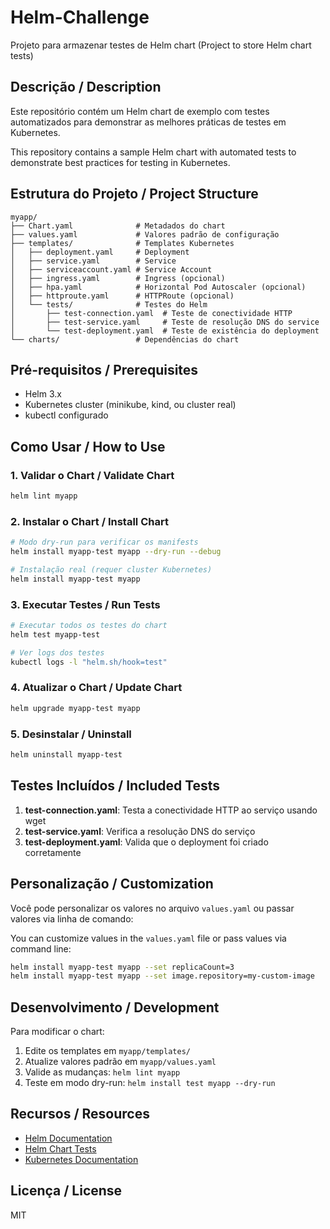 # Helm-Challenge

Projeto para armazenar testes de Helm chart (Project to store Helm chart tests)

## Descrição / Description

Este repositório contém um Helm chart de exemplo com testes automatizados para demonstrar as melhores práticas de testes em Kubernetes.

This repository contains a sample Helm chart with automated tests to demonstrate best practices for testing in Kubernetes.

## Estrutura do Projeto / Project Structure

```
myapp/
├── Chart.yaml              # Metadados do chart
├── values.yaml             # Valores padrão de configuração
├── templates/              # Templates Kubernetes
│   ├── deployment.yaml     # Deployment
│   ├── service.yaml        # Service
│   ├── serviceaccount.yaml # Service Account
│   ├── ingress.yaml        # Ingress (opcional)
│   ├── hpa.yaml            # Horizontal Pod Autoscaler (opcional)
│   ├── httproute.yaml      # HTTPRoute (opcional)
│   └── tests/              # Testes do Helm
│       ├── test-connection.yaml  # Teste de conectividade HTTP
│       ├── test-service.yaml     # Teste de resolução DNS do service
│       └── test-deployment.yaml  # Teste de existência do deployment
└── charts/                 # Dependências do chart
```

## Pré-requisitos / Prerequisites

- Helm 3.x
- Kubernetes cluster (minikube, kind, ou cluster real)
- kubectl configurado

## Como Usar / How to Use

### 1. Validar o Chart / Validate Chart

```bash
helm lint myapp
```

### 2. Instalar o Chart / Install Chart

```bash
# Modo dry-run para verificar os manifests
helm install myapp-test myapp --dry-run --debug

# Instalação real (requer cluster Kubernetes)
helm install myapp-test myapp
```

### 3. Executar Testes / Run Tests

```bash
# Executar todos os testes do chart
helm test myapp-test

# Ver logs dos testes
kubectl logs -l "helm.sh/hook=test"
```

### 4. Atualizar o Chart / Update Chart

```bash
helm upgrade myapp-test myapp
```

### 5. Desinstalar / Uninstall

```bash
helm uninstall myapp-test
```

## Testes Incluídos / Included Tests

1. **test-connection.yaml**: Testa a conectividade HTTP ao serviço usando wget
2. **test-service.yaml**: Verifica a resolução DNS do serviço
3. **test-deployment.yaml**: Valida que o deployment foi criado corretamente

## Personalização / Customization

Você pode personalizar os valores no arquivo `values.yaml` ou passar valores via linha de comando:

You can customize values in the `values.yaml` file or pass values via command line:

```bash
helm install myapp-test myapp --set replicaCount=3
helm install myapp-test myapp --set image.repository=my-custom-image
```

## Desenvolvimento / Development

Para modificar o chart:

1. Edite os templates em `myapp/templates/`
2. Atualize valores padrão em `myapp/values.yaml`
3. Valide as mudanças: `helm lint myapp`
4. Teste em modo dry-run: `helm install test myapp --dry-run`

## Recursos / Resources

- [Helm Documentation](https://helm.sh/docs/)
- [Helm Chart Tests](https://helm.sh/docs/topics/chart_tests/)
- [Kubernetes Documentation](https://kubernetes.io/docs/)

## Licença / License

MIT